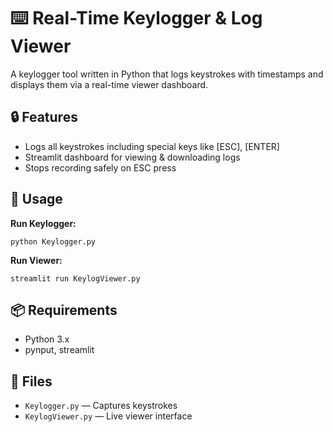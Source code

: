 
<h1>⌨️ Real-Time Keylogger & Log Viewer</h1>
<p>A keylogger tool written in Python that logs keystrokes with timestamps and displays them via a real-time viewer dashboard.</p>

<h2>🔒 Features</h2>
<ul>
  <li>Logs all keystrokes including special keys like [ESC], [ENTER]</li>
  <li>Streamlit dashboard for viewing & downloading logs</li>
  <li>Stops recording safely on ESC press</li>
</ul>

<h2>🚀 Usage</h2>
<p><strong>Run Keylogger:</strong></p>
<pre><code>python Keylogger.py</code></pre>
<p><strong>Run Viewer:</strong></p>
<pre><code>streamlit run KeylogViewer.py</code></pre>

<h2>📦 Requirements</h2>
<ul>
  <li>Python 3.x</li>
  <li>pynput, streamlit</li>
</ul>

<h2>📁 Files</h2>
<ul>
  <li><code>Keylogger.py</code> — Captures keystrokes</li>
  <li><code>KeylogViewer.py</code> — Live viewer interface</li>
</ul>

</body>
</html>
